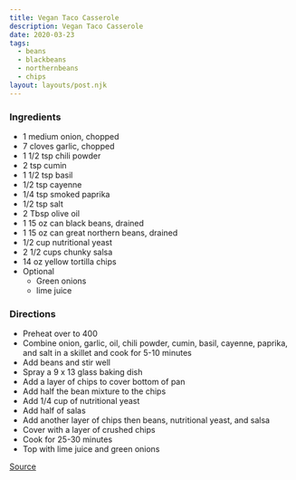 ```yaml
---
title: Vegan Taco Casserole
description: Vegan Taco Casserole
date: 2020-03-23
tags:
  - beans
  - blackbeans
  - northernbeans
  - chips
layout: layouts/post.njk
---
```


### Ingredients

- 1 medium onion, chopped
- 7 cloves garlic, chopped
- 1 1/2 tsp chili powder
- 2 tsp cumin
- 1 1/2 tsp basil
- 1/2 tsp cayenne
- 1/4 tsp smoked paprika
- 1/2 tsp salt
- 2 Tbsp olive oil
- 1 15 oz can black beans, drained
- 1 15 oz can great northern beans, drained
- 1/2 cup nutritional yeast
- 2 1/2 cups chunky salsa
- 14 oz yellow tortilla chips
- Optional
  - Green onions
  - lime juice

### Directions

- Preheat over to 400
- Combine onion, garlic, oil, chili powder, cumin, basil, cayenne, paprika, and salt in a skillet and cook for 5-10 minutes
- Add beans and stir well
- Spray a 9 x 13 glass baking dish
- Add a layer of chips to cover bottom of pan
- Add half the bean mixture to the chips
- Add 1/4 cup of nutritional yeast
- Add half of salas
- Add another layer of chips then beans, nutritional yeast, and salsa
- Cover with a layer of crushed chips
- Cook for 25-30 minutes
- Top with lime juice and green onions

[Source](https://ohsheglows.com/2017/02/23/adrianas-fave-10-minute-pasta-toddler-friendly/)
